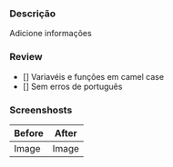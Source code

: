 ### Descrição
Adicione informações

### Review
- [] Variavéis e funções em camel case
- [] Sem erros de português

### Screenshosts
|        Before        |        After        |
|        ------        |        -----        |
|        Image         |        Image        |